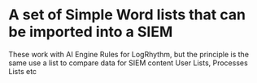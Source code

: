 # A set of Simple Word lists that can be imported into a SIEM
These work with AI Engine Rules for LogRhythm, but the principle is the same use a list to compare data for SIEM content
User Lists, Processes Lists etc

